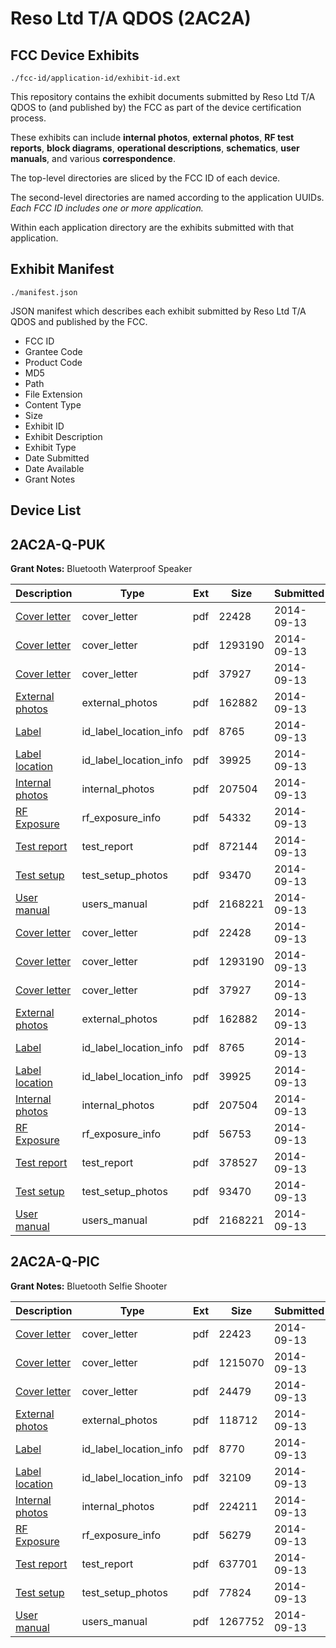# Reso Ltd T/A QDOS (2AC2A)
## FCC Device Exhibits

```
./fcc-id/application-id/exhibit-id.ext
```

This repository contains the exhibit documents submitted by Reso Ltd T/A QDOS to (and published by) the FCC as part of the device certification process.

These exhibits can include **internal photos**, **external photos**, **RF test reports**, **block diagrams**, **operational descriptions**, **schematics**, **user manuals**, and various **correspondence**.

The top-level directories are sliced by the FCC ID of each device.

The second-level directories are named according to the application UUIDs. *Each FCC ID includes one or more application.*

Within each application directory are the exhibits submitted with that application. 

## Exhibit Manifest

```
./manifest.json
```

JSON manifest which describes each exhibit submitted by Reso Ltd T/A QDOS and published by the FCC.

- FCC ID
- Grantee Code
- Product Code
- MD5
- Path
- File Extension
- Content Type
- Size
- Exhibit ID
- Exhibit Description
- Exhibit Type
- Date Submitted
- Date Available
- Grant Notes

## Device List
## 2AC2A-Q-PUK
**Grant Notes:** Bluetooth Waterproof Speaker

| Description | Type | Ext | Size | Submitted | Available |
| ----------- | ---- | --- | ---- | --------- | --------- |
| [Cover letter](2AC2A-Q-PUK/6d2b340b25867a0f21c4f8b3b2f97e5b/2387435.pdf) | cover_letter | pdf | 22428 | 2014-09-13 | 2014-09-13 |
| [Cover letter](2AC2A-Q-PUK/6d2b340b25867a0f21c4f8b3b2f97e5b/2387436.pdf) | cover_letter | pdf | 1293190 | 2014-09-13 | 2014-09-13 |
| [Cover letter](2AC2A-Q-PUK/6d2b340b25867a0f21c4f8b3b2f97e5b/2387437.pdf) | cover_letter | pdf | 37927 | 2014-09-13 | 2014-09-13 |
| [External photos](2AC2A-Q-PUK/6d2b340b25867a0f21c4f8b3b2f97e5b/2387438.pdf) | external_photos | pdf | 162882 | 2014-09-13 | 2014-09-13 |
| [Label](2AC2A-Q-PUK/6d2b340b25867a0f21c4f8b3b2f97e5b/2387439.pdf) | id_label_location_info | pdf | 8765 | 2014-09-13 | 2014-09-13 |
| [Label location](2AC2A-Q-PUK/6d2b340b25867a0f21c4f8b3b2f97e5b/2387440.pdf) | id_label_location_info | pdf | 39925 | 2014-09-13 | 2014-09-13 |
| [Internal photos](2AC2A-Q-PUK/6d2b340b25867a0f21c4f8b3b2f97e5b/2387441.pdf) | internal_photos | pdf | 207504 | 2014-09-13 | 2014-09-13 |
| [RF Exposure](2AC2A-Q-PUK/6d2b340b25867a0f21c4f8b3b2f97e5b/2387444.pdf) | rf_exposure_info | pdf | 54332 | 2014-09-13 | 2014-09-13 |
| [Test report](2AC2A-Q-PUK/6d2b340b25867a0f21c4f8b3b2f97e5b/2387446.pdf) | test_report | pdf | 872144 | 2014-09-13 | 2014-09-13 |
| [Test setup](2AC2A-Q-PUK/6d2b340b25867a0f21c4f8b3b2f97e5b/2387447.pdf) | test_setup_photos | pdf | 93470 | 2014-09-13 | 2014-09-13 |
| [User manual](2AC2A-Q-PUK/6d2b340b25867a0f21c4f8b3b2f97e5b/2387448.pdf) | users_manual | pdf | 2168221 | 2014-09-13 | 2014-09-13 |
| [Cover letter](2AC2A-Q-PUK/9ad8c53c87fb4f8481933a3b9c0a5223/2387435.pdf) | cover_letter | pdf | 22428 | 2014-09-13 | 2014-09-13 |
| [Cover letter](2AC2A-Q-PUK/9ad8c53c87fb4f8481933a3b9c0a5223/2387436.pdf) | cover_letter | pdf | 1293190 | 2014-09-13 | 2014-09-13 |
| [Cover letter](2AC2A-Q-PUK/9ad8c53c87fb4f8481933a3b9c0a5223/2387437.pdf) | cover_letter | pdf | 37927 | 2014-09-13 | 2014-09-13 |
| [External photos](2AC2A-Q-PUK/9ad8c53c87fb4f8481933a3b9c0a5223/2387438.pdf) | external_photos | pdf | 162882 | 2014-09-13 | 2014-09-13 |
| [Label](2AC2A-Q-PUK/9ad8c53c87fb4f8481933a3b9c0a5223/2387439.pdf) | id_label_location_info | pdf | 8765 | 2014-09-13 | 2014-09-13 |
| [Label location](2AC2A-Q-PUK/9ad8c53c87fb4f8481933a3b9c0a5223/2387440.pdf) | id_label_location_info | pdf | 39925 | 2014-09-13 | 2014-09-13 |
| [Internal photos](2AC2A-Q-PUK/9ad8c53c87fb4f8481933a3b9c0a5223/2387441.pdf) | internal_photos | pdf | 207504 | 2014-09-13 | 2014-09-13 |
| [RF Exposure](2AC2A-Q-PUK/9ad8c53c87fb4f8481933a3b9c0a5223/2387459.pdf) | rf_exposure_info | pdf | 56753 | 2014-09-13 | 2014-09-13 |
| [Test report](2AC2A-Q-PUK/9ad8c53c87fb4f8481933a3b9c0a5223/2387461.pdf) | test_report | pdf | 378527 | 2014-09-13 | 2014-09-13 |
| [Test setup](2AC2A-Q-PUK/9ad8c53c87fb4f8481933a3b9c0a5223/2387447.pdf) | test_setup_photos | pdf | 93470 | 2014-09-13 | 2014-09-13 |
| [User manual](2AC2A-Q-PUK/9ad8c53c87fb4f8481933a3b9c0a5223/2387448.pdf) | users_manual | pdf | 2168221 | 2014-09-13 | 2014-09-13 |
## 2AC2A-Q-PIC
**Grant Notes:** Bluetooth Selfie Shooter

| Description | Type | Ext | Size | Submitted | Available |
| ----------- | ---- | --- | ---- | --------- | --------- |
| [Cover letter](2AC2A-Q-PIC/6e26ac1f4494df8a4e0e3c1e72679626/2387374.pdf) | cover_letter | pdf | 22423 | 2014-09-13 | 2014-09-13 |
| [Cover letter](2AC2A-Q-PIC/6e26ac1f4494df8a4e0e3c1e72679626/2387375.pdf) | cover_letter | pdf | 1215070 | 2014-09-13 | 2014-09-13 |
| [Cover letter](2AC2A-Q-PIC/6e26ac1f4494df8a4e0e3c1e72679626/2387376.pdf) | cover_letter | pdf | 24479 | 2014-09-13 | 2014-09-13 |
| [External photos](2AC2A-Q-PIC/6e26ac1f4494df8a4e0e3c1e72679626/2387377.pdf) | external_photos | pdf | 118712 | 2014-09-13 | 2014-09-13 |
| [Label](2AC2A-Q-PIC/6e26ac1f4494df8a4e0e3c1e72679626/2387378.pdf) | id_label_location_info | pdf | 8770 | 2014-09-13 | 2014-09-13 |
| [Label location](2AC2A-Q-PIC/6e26ac1f4494df8a4e0e3c1e72679626/2387379.pdf) | id_label_location_info | pdf | 32109 | 2014-09-13 | 2014-09-13 |
| [Internal photos](2AC2A-Q-PIC/6e26ac1f4494df8a4e0e3c1e72679626/2387380.pdf) | internal_photos | pdf | 224211 | 2014-09-13 | 2014-09-13 |
| [RF Exposure](2AC2A-Q-PIC/6e26ac1f4494df8a4e0e3c1e72679626/2387382.pdf) | rf_exposure_info | pdf | 56279 | 2014-09-13 | 2014-09-13 |
| [Test report](2AC2A-Q-PIC/6e26ac1f4494df8a4e0e3c1e72679626/2387384.pdf) | test_report | pdf | 637701 | 2014-09-13 | 2014-09-13 |
| [Test setup](2AC2A-Q-PIC/6e26ac1f4494df8a4e0e3c1e72679626/2387385.pdf) | test_setup_photos | pdf | 77824 | 2014-09-13 | 2014-09-13 |
| [User manual](2AC2A-Q-PIC/6e26ac1f4494df8a4e0e3c1e72679626/2387386.pdf) | users_manual | pdf | 1267752 | 2014-09-13 | 2014-09-13 |
